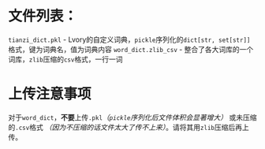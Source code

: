# 文件列表：
`tianzi_dict.pkl` - Lvory的自定义词典，`pickle`序列化的`dict[str, set[str]]`格式，键为词典名，值为词典内容
`word_dict.zlib_csv` - 整合了各大词库的一个词库，`zlib`压缩的`csv`格式，一行一词
# 上传注意事项
对于`word_dict`，**不要**上传`.pkl`_（`pickle`序列化后文件体积会显著增大）_ 或未压缩的`.csv`格式 _（因为不压缩的话文件太大了传不上来）_。请将其用`zlib`压缩后再上传。

